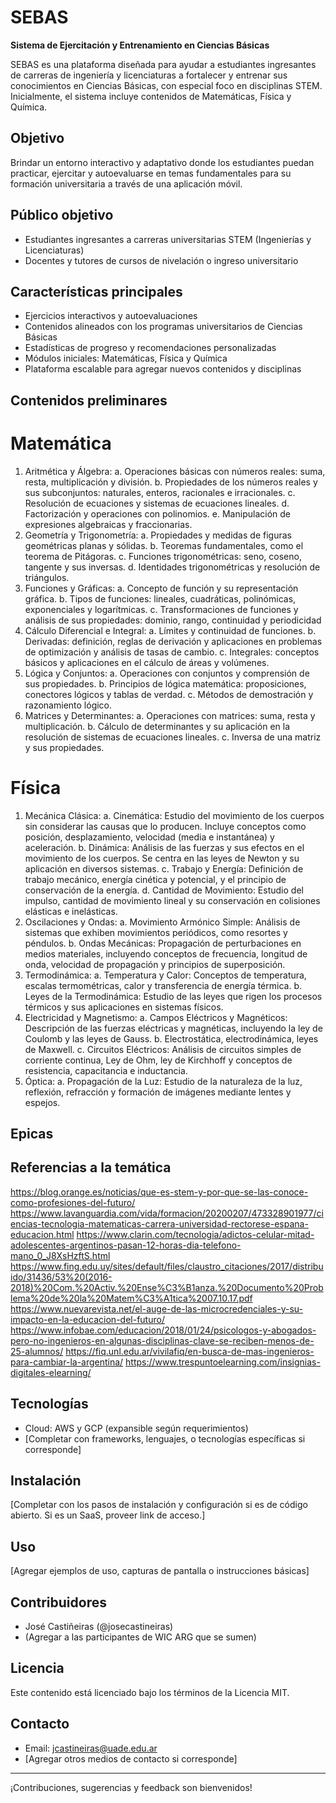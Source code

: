# SEBAS

**Sistema de Ejercitación y Entrenamiento en Ciencias Básicas**

SEBAS es una plataforma diseñada para ayudar a estudiantes ingresantes de carreras de ingeniería y licenciaturas a fortalecer y entrenar sus conocimientos en Ciencias Básicas, con especial foco en disciplinas STEM. Inicialmente, el sistema incluye contenidos de Matemáticas, Física y Química.

## Objetivo

Brindar un entorno interactivo y adaptativo donde los estudiantes puedan practicar, ejercitar y autoevaluarse en temas fundamentales para su formación universitaria a través de una aplicación móvil.

## Público objetivo

- Estudiantes ingresantes a carreras universitarias STEM (Ingenierías y Licenciaturas)
- Docentes y tutores de cursos de nivelación o ingreso universitario

## Características principales

- Ejercicios interactivos y autoevaluaciones
- Contenidos alineados con los programas universitarios de Ciencias Básicas
- Estadísticas de progreso y recomendaciones personalizadas
- Módulos iniciales: Matemáticas, Física y Química
- Plataforma escalable para agregar nuevos contenidos y disciplinas

## Contenidos preliminares

# Matemática
1. Aritmética y Álgebra:
a. Operaciones básicas con números reales: suma, resta, multiplicación y división.
b. Propiedades de los números reales y sus subconjuntos: naturales, enteros, racionales e irracionales.
c. Resolución de ecuaciones y sistemas de ecuaciones lineales.
d. Factorización y operaciones con polinomios.
e. Manipulación de expresiones algebraicas y fraccionarias.
2. Geometría y Trigonometría:
a. Propiedades y medidas de figuras geométricas planas y sólidas.
b. Teoremas fundamentales, como el teorema de Pitágoras.
c. Funciones trigonométricas: seno, coseno, tangente y sus inversas.
d. Identidades trigonométricas y resolución de triángulos.
3. Funciones y Gráficas:
a. Concepto de función y su representación gráfica.
b. Tipos de funciones: lineales, cuadráticas, polinómicas, exponenciales
y logarítmicas.
c. Transformaciones de funciones y análisis de sus propiedades: dominio, rango, continuidad y periodicidad
4. Cálculo Diferencial e Integral:
a. Límites y continuidad de funciones.
b. Derivadas: definición, reglas de derivación y aplicaciones en problemas de optimización y análisis de tasas de cambio.
c. Integrales: conceptos básicos y aplicaciones en el cálculo de áreas y volúmenes.
5. Lógica y Conjuntos:
a. Operaciones con conjuntos y comprensión de sus propiedades.
b. Principios de lógica matemática: proposiciones, conectores lógicos y tablas de verdad.
c. Métodos de demostración y razonamiento lógico.
6. Matrices y Determinantes:
a. Operaciones con matrices: suma, resta y multiplicación.
b. Cálculo de determinantes y su aplicación en la resolución de sistemas
de ecuaciones lineales.
c. Inversa de una matriz y sus propiedades.

# Física
1. Mecánica Clásica:
a. Cinemática: Estudio del movimiento de los cuerpos sin considerar las causas que lo producen. Incluye conceptos como posición, desplazamiento, velocidad (media e instantánea) y aceleración. 
b. Dinámica: Análisis de las fuerzas y sus efectos en el movimiento de los cuerpos. Se centra en las leyes de Newton y su aplicación en diversos sistemas.
c. Trabajo y Energía: Definición de trabajo mecánico, energía cinética y potencial, y el principio de conservación de la energía.
d. Cantidad de Movimiento: Estudio del impulso, cantidad de movimiento lineal y su conservación en colisiones elásticas e inelásticas.
2. Oscilaciones y Ondas:
a. Movimiento Armónico Simple: Análisis de sistemas que exhiben
movimientos periódicos, como resortes y péndulos.
b. Ondas Mecánicas: Propagación de perturbaciones en medios
materiales, incluyendo conceptos de frecuencia, longitud de onda,
velocidad de propagación y principios de superposición.
3. Termodinámica:
a. Temperatura y Calor: Conceptos de temperatura, escalas termométricas, calor y transferencia de energía térmica.
b. Leyes de la Termodinámica: Estudio de las leyes que rigen los procesos térmicos y sus aplicaciones en sistemas físicos.
4. Electricidad y Magnetismo:
a. Campos Eléctricos y Magnéticos: Descripción de las fuerzas eléctricas y magnéticas, incluyendo la ley de Coulomb y las leyes de Gauss.
b. Electrostática, electrodinámica, leyes de Maxwell.
c. Circuitos Eléctricos: Análisis de circuitos simples de corriente continua, Ley de Ohm, ley de Kirchhoff y conceptos de resistencia,
capacitancia e inductancia.
5. Óptica:
a. Propagación de la Luz: Estudio de la naturaleza de la luz, reflexión, refracción y formación de imágenes mediante lentes y espejos.

## Epicas 


## Referencias a la temática

https://blog.orange.es/noticias/que-es-stem-y-por-que-se-las-conoce-como-profesiones-del-futuro/
https://www.lavanguardia.com/vida/formacion/20200207/473328901977/ciencias-tecnologia-matematicas-carrera-universidad-rectorese-espana-educacion.html
https://www.clarin.com/tecnologia/adictos-celular-mitad-adolescentes-argentinos-pasan-12-horas-dia-telefono-mano_0_J8XsHzftS.html
https://www.fing.edu.uy/sites/default/files/claustro_citaciones/2017/distribuido/31436/53%20(2016-2018)%20Com.%20Activ.%20Ense%C3%B1anza.%20Documento%20Problema%20de%20la%20Matem%C3%A1tica%2007.10.17.pdf
https://www.nuevarevista.net/el-auge-de-las-microcredenciales-y-su-impacto-en-la-educacion-del-futuro/
https://www.infobae.com/educacion/2018/01/24/psicologos-y-abogados-pero-no-ingenieros-en-algunas-disciplinas-clave-se-reciben-menos-de-25-alumnos/
https://fiq.unl.edu.ar/vivilafiq/en-busca-de-mas-ingenieros-para-cambiar-la-argentina/
https://www.trespuntoelearning.com/insignias-digitales-elearning/


## Tecnologías

- Cloud: AWS y GCP (expansible según requerimientos)
- [Completar con frameworks, lenguajes, o tecnologías específicas si corresponde]

## Instalación

[Completar con los pasos de instalación y configuración si es de código abierto. Si es un SaaS, proveer link de acceso.]

## Uso

[Agregar ejemplos de uso, capturas de pantalla o instrucciones básicas]

## Contribuidores

- José Castiñeiras (@josecastineiras)
- (Agregar a las participantes de WIC ARG que se sumen)
  

## Licencia

Este contenido está licenciado bajo los términos de la Licencia MIT.

## Contacto

- Email: jcastineiras@uade.edu.ar
- [Agregar otros medios de contacto si corresponde]

---

¡Contribuciones, sugerencias y feedback son bienvenidos!
